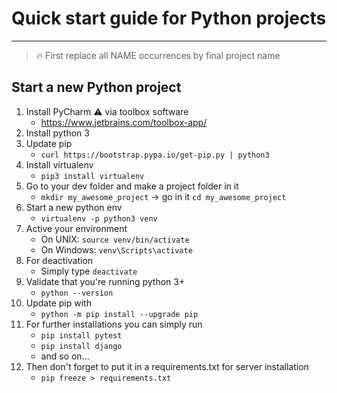 # Quick start guide for Python projects

---

> :fire: First replace all NAME occurrences by final project name

## Start a new Python project
1. Install PyCharm :warning: via toolbox software
    - https://www.jetbrains.com/toolbox-app/
1. Install python 3
1. Update pip
    - `curl https://bootstrap.pypa.io/get-pip.py | python3`
1. Install virtualenv
    - `pip3 install virtualenv`
1. Go to your dev folder and make a project folder in it
    - `mkdir my_awesome_project` -> go in it `cd my_awesome_project`
1. Start a new python env
    - `virtualenv -p python3 venv`
1. Active your environment
    - On UNIX: `source venv/bin/activate`
    - On Windows: `venv\Scripts\activate`
1. For deactivation
    - Simply type `deactivate`
1. Validate that you're running python 3+
    - `python --version`
1. Update pip with
    - `python -m pip install --upgrade pip`
1. For further installations you can simply run
    - `pip install pytest`
    - `pip install django`
    - and so on...
1. Then don't forget to put it in a requirements.txt for server installation
    - `pip freeze > requirements.txt`